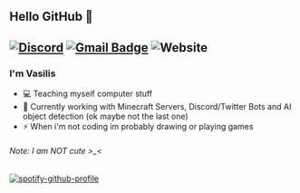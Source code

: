 ## Hello GitHub 👋
[![Discord](https://img.shields.io/badge/Discord-Vasilis%231273-%237289DA?label=&logo=discord&logoColor=ffffff&color=7389D8&labelColor=6A7EC2)](https://discord.com)
[![Gmail Badge](https://img.shields.io/badge/-vasilis@thepikachu.ga-c14438?style=flat-square&logo=Gmail&logoColor=white&link=mailto:vasilis@thepikachu.ga)](mailto:vasilis@thepikachu.ga)
![Website](https://img.shields.io/website?down_color=red&down_message=dead&label=My%20website&up_color=green&up_message=online&url=https%3A%2F%2Fvasilis.thepikachu.ga)
---
<!-- <img align="right" alt="PNG" src="May_Monthly_Reward_9.png" /> -->

### I'm Vasilis

- 💻 Teaching myself computer stuff
- 🌱 Currently working with Minecraft Servers, Discord/Twitter Bots and AI object detection (ok maybe not the last one)
- ⚡ When i'm not coding im probably drawing or playing games

###### Note: I am NOT cute >_<


[![spotify-github-profile](https://spotify-github-profile.vercel.app/api/view?uid=g0y80hvswaih9tsvbiur9ym0v&cover_image=true&theme=default)](https://spotify-github-profile.vercel.app/api/view?uid=g0y80hvswaih9tsvbiur9ym0v&redirect=true)
